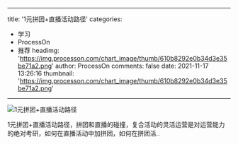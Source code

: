 
---
title: '1元拼团+直播活动路径'
categories: 
 - 学习
 - ProcessOn
 - 推荐
headimg: 'https://img.processon.com/chart_image/thumb/610b8292e0b34d3e35be71a2.png'
author: ProcessOn
comments: false
date: 2021-11-17 13:26:16
thumbnail: 'https://img.processon.com/chart_image/thumb/610b8292e0b34d3e35be71a2.png'
---

<div>   
<img class="thumb" alt="1元拼团+直播活动路径" src="https://img.processon.com/chart_image/thumb/610b8292e0b34d3e35be71a2.png" referrerpolicy="no-referrer">
<p>1元拼团+直播活动路径，拼团和直播的碰撞，复合活动的灵活运营是对运营能力的绝对考研，如何在直播活动中加拼团，如何在拼团活..</p>  
</div>
            